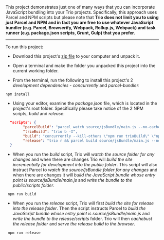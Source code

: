 This project demonstrates just one of many ways that you can incorporate JavaScript bundling into your Trio projects. Specifically, this approach uses Parcel and NPM scripts but please note that __Trio does not limit you to using just Parcel and NPM and in fact you are free to use whatever JavaScript bundler (e.g. Parcel, Browserify, Webpack, Rollup.js, Webpack) and task runner (e.g. package.json scripts, Grunt, Gulp) that you prefer__.

<hr>

To run this project:

* Download this project's <a href="https://github.com/4awpawz/bundlewithparcel/archive/refs/heads/master.zip">zip file</a> to your computer and unpack it.

* Open a terminal and make the folder you unpacked this project into the current working folder.

* From the terminal, run the following to install this project's 2 _development dependencies_ - _concurrently_ and _parcel-bundler_:

```shell
npm install
```

* Using your editor, examine the _package.json_ file, which is located in the project's root folder. Specifically please take notice of the 2 NPM scripts, _build_ and _release_:

```json
  "scripts": {
        "parcelBuild": "parcel watch source/jsBundle/main.js --no-cache --out-dir public/scripts --public-url /scripts/",
        "trioBuild": "trio b -I",
        "build": "concurrently --kill-others \"npm run trioBuild\" \"npm run parcelBuild\" ",
        "release": "trio r && parcel build source/jsBundle/main.js --no-cache --out-dir release/scripts --public-url /scripts/ && trio c -m && trio s -r"
  }
```

* When you run the _build_ script, Trio will _watch the source folder for any changes_ and when there are changes Trio will _build the site incrementally for development into the public folder_. This script will also instruct Parcel to _watch the source/jsBundle folder for any changes_ and when there are changes it will _build the JavaScript bundle whose entry point is source/jsBundle/main.js_ and _write the bundle to the public/scripts folder_.

```shell
 npm run build
```

* When you run the _release_ script, Trio will first _build the site for release into the release folder_. Then the script instructs Parcel to _build the JavaScript bundle whose entry point is source/jsBundle/main.js_ and _write the bundle to the release/scripts_ folder. Trio will then _cachebust the release folder_ and _serve the release build to the browser_.

```shell
 npm run release
```
